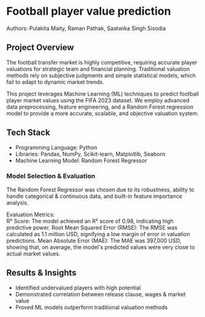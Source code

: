 # Football player value prediction

Authors: Pulakita Maity, Raman Pathak, Saatwika Singh Sisodia  

## Project Overview 
The football transfer market is highly competitive, requiring accurate player valuations for strategic team and financial planning. Traditional valuation methods rely on subjective judgments and simple statistical models, which fail to adapt to dynamic market trends.  

This project leverages Machine Learning (ML) techniques to predict football player market values using the FIFA 2023 dataset. We employ advanced data preprocessing, feature engineering, and a Random Forest regression model to provide a more accurate, scalable, and objective valuation system.  

## Tech Stack 
- Programming Language: Python   
- Libraries: Pandas, NumPy, Scikit-learn, Matplotlib, Seaborn  
- Machine Learning Model: Random Forest Regressor    

### Model Selection & Evaluation 
The Random Forest Regressor was chosen due to its robustness, ability to handle categorical & continuous data, and built-in feature importance analysis.  

Evaluation Metrics:  
R² Score: The model achieved an R² score of 0.98, indicating high predictive power.
Root Mean Squared Error (RMSE): The RMSE was calculated as 1.1 million USD, signifying a low margin of error in valuation predictions.
Mean Absolute Error (MAE): The MAE was 397,000 USD, showing that, on average, the model's predicted values were very close to actual market values.

## Results & Insights
- Identified undervalued players with high potential
- Demonstrated correlation between release clause, wages & market value  
- Proved ML models outperform traditional valuation methods
